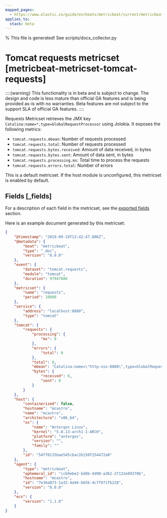 ```yaml
---
mapped_pages:
  - https://www.elastic.co/guide/en/beats/metricbeat/current/metricbeat-metricset-tomcat-requests.html
applies_to:
  stack: beta
---
```


% This file is generated! See scripts/docs_collector.py

# Tomcat requests metricset [metricbeat-metricset-tomcat-requests]

::::{warning}
This functionality is in beta and is subject to change. The design and code is less mature than official GA features and is being provided as-is with no warranties. Beta features are not subject to the support SLA of official GA features.
::::


Requests Metricset retrieves the JMX key `Catalina:name=*,type=GlobalRequestProcessor` using Jolokia. It exposes the following metrics:

* `tomcat.requests.mbean`: Number of requests processed
* `tomcat.requests.total`: Number of requests processed
* `tomcat.requests.bytes.received`: Amount of data received, in bytes
* `tomcat.requests.bytes.sent`: Amount of data sent, in bytes
* `tomcat.requests.processing.ms`: Total time to process the requests
* `tomcat.requests.errors.total`: Number of errors

This is a default metricset. If the host module is unconfigured, this metricset is enabled by default.

## Fields [_fields]

For a description of each field in the metricset, see the [exported fields](/reference/metricbeat/exported-fields-tomcat.md) section.

Here is an example document generated by this metricset:

```json
{
    "@timestamp": "2019-09-19T13:42:47.806Z",
    "@metadata": {
        "beat": "metricbeat",
        "type": "_doc",
        "version": "8.0.0"
    },
    "event": {
        "dataset": "tomcat.requests",
        "module": "tomcat",
        "duration": 97947886
    },
    "metricset": {
        "name": "requests",
        "period": 10000
    },
    "service": {
        "address": "localhost:8080",
        "type": "tomcat"
    },
    "tomcat": {
        "requests": {
            "processing": {
                "ms": 0
            },
            "errors": {
                "total": 0
            },
            "total": 0,
            "mbean": "Catalina:name=\"http-nio-8080\",type=GlobalRequestProcessor",
            "bytes": {
                "received": 0,
                "sent": 0
            }
        }
    },
    "host": {
        "containerized": false,
        "hostname": "mcastro",
        "name": "mcastro",
        "architecture": "x86_64",
        "os": {
            "name": "Antergos Linux",
            "kernel": "5.0.13-arch1-1-ARCH",
            "platform": "antergos",
            "version": "",
            "family": ""
        },
        "id": "54f70115bae545cbac2b150f254472a0"
    },
    "agent": {
        "type": "metricbeat",
        "ephemeral_id": "ccb9ebe2-bd8b-4d90-a362-37132e09370b",
        "hostname": "mcastro",
        "id": "7e36a073-1a32-4a94-b65b-4c7f971fb228",
        "version": "8.0.0"
    },
    "ecs": {
        "version": "1.1.0"
    }
}
```
